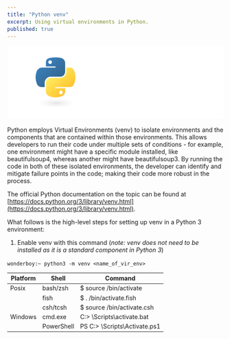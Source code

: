 ```yaml
---
title: "Python venv"
excerpt: Using virtual environments in Python.
published: true
---
```


!["Python Virtual Environments (venv)"](/images/python-logo-for-blog.png)

Python employs Virtual Environments (venv) to isolate environments and the components that are contained within those environments. This allows developers to run their code under multiple sets of conditions - for example, one environment might have a specific module installed, like beautifulsoup4, whereas another might have beautifulsoup3. By running the code in both of these isolated environments, the developer can identify and mitigate failure points in the code; making their code more robust in the process. 

The official Python documentation on the topic can be found at [https://docs.python.org/3/library/venv.html](https://docs.python.org/3/library/venv.html).

What follows is the high-level steps for setting up venv in a Python 3 environment: 

1. Enable venv with this command (*note: venv does not need to be installed as it is a standard component in Python 3*)

```wonderboy:~ python3 -m venv <name_of_vir_env>```





| Platform | Shell  | Command |
|----------|--------|---------|
|Posix	   |bash/zsh|$ source <venv>/bin/activate|
|          |fish	  |$ . <venv>/bin/activate.fish|
| 	       |csh/tcsh|$ source <venv>/bin/activate.csh|
|Windows	 |cmd.exe	|C:\> <venv>\Scripts\activate.bat|
| 	       |PowerShell|PS C:\> <venv>\Scripts\Activate.ps1|
